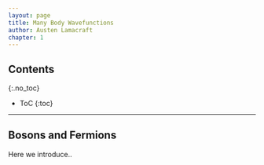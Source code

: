 ```yaml
---
layout: page
title: Many Body Wavefunctions
author: Austen Lamacraft
chapter: 1
---
```


## Contents
{:.no_toc}

* ToC
{:toc}

---

## Bosons and Fermions

Here we introduce..
